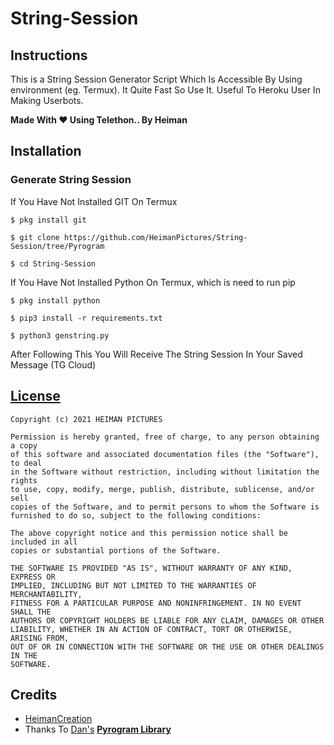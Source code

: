 # String-Session

## Instructions

This is a String Session Generator Script Which Is Accessible By Using environment (eg. Termux). It Quite Fast So Use It. Useful To Heroku User In Making Userbots.

<b>Made With ❤️ Using Telethon.. By Heiman</b>

## Installation

### Generate String Session

If You Have Not Installed GIT On Termux

```
$ pkg install git 
```
```
$ git clone https://github.com/HeimanPictures/String-Session/tree/Pyrogram
```
```
$ cd String-Session
```
If You Have Not Installed Python On Termux, which is need to run pip

```
$ pkg install python 
```
```
$ pip3 install -r requirements.txt
```
```
$ python3 genstring.py
```

   After Following This You Will Receive The String Session In Your Saved Message (TG Cloud)


## [License](./LICENSE)

```
Copyright (c) 2021 HEIMAN PICTURES

Permission is hereby granted, free of charge, to any person obtaining a copy
of this software and associated documentation files (the "Software"), to deal
in the Software without restriction, including without limitation the rights
to use, copy, modify, merge, publish, distribute, sublicense, and/or sell
copies of the Software, and to permit persons to whom the Software is
furnished to do so, subject to the following conditions:

The above copyright notice and this permission notice shall be included in all
copies or substantial portions of the Software.

THE SOFTWARE IS PROVIDED "AS IS", WITHOUT WARRANTY OF ANY KIND, EXPRESS OR
IMPLIED, INCLUDING BUT NOT LIMITED TO THE WARRANTIES OF MERCHANTABILITY,
FITNESS FOR A PARTICULAR PURPOSE AND NONINFRINGEMENT. IN NO EVENT SHALL THE
AUTHORS OR COPYRIGHT HOLDERS BE LIABLE FOR ANY CLAIM, DAMAGES OR OTHER
LIABILITY, WHETHER IN AN ACTION OF CONTRACT, TORT OR OTHERWISE, ARISING FROM,
OUT OF OR IN CONNECTION WITH THE SOFTWARE OR THE USE OR OTHER DEALINGS IN THE
SOFTWARE.
```

## Credits
 
- [HeimanCreation](https://telegram.dog/HeimanCreation)
- Thanks To [Dan's](https://github.com/delivrance) <b>[Pyrogram Library](https://github.com/pyrogram/pyrogram)</b>
